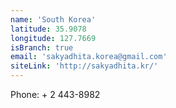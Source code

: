 ```yaml
---
name: 'South Korea'
latitude: 35.9078
longitude: 127.7669
isBranch: true
email: 'sakyadhita.korea@gmail.com'
siteLink: 'http://sakyadhita.kr/'
---
```


Phone: + 2 443-8982
